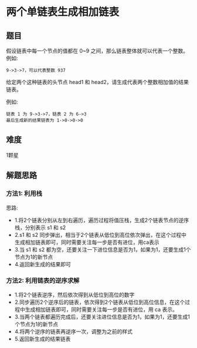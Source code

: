 # 两个单链表生成相加链表

## 题目
假设链表中每一个节点的值都在 0~9 之间，那么链表整体就可以代表一个整数。 
例如:

```
9->3->7，可以代表整数 937
```

给定两个这种链表的头节点 head1 和 head2，请生成代表两个整数相加值的结果链表。 

例如:
```
链表 1 为 9->3->7，链表 2 为 6->3
最后生成新的结果链表为 1->0->0->0
```

## 难度
1颗星

## 解题思路
### 方法1: 利用栈
思路:
* 1.将2个链表分别从左到右遍历，遍历过程将值压栈，生成2个链表节点的逆序栈，分别表示 s1 和 s2
* 2.s1 和 s2 同步弹出，相当于2个链表从低位到高位依次弹出，在这个过程中生成相加链表即可，同时需要关注每一步是否有进位，用ca表示
* 3.当 s1 和 s2 都为空，还要关注一下进位信息是否为1，如果为1，还要生成1个节点为1的新节点
* 4.返回新生成的结果即可

### 方法2: 利用链表的逆序求解
* 1.将2个链表逆序，然后依次得到从低位到高位的数字
* 2.同步遍历2个逆序后的链表，依次得到2个链表从低位到高位信息，在这个过程中生成相加链表即可，同时需要关注每一步是否有进位，用 ca 表示。
* 3.当两个链表都遍历完成后，还要关注进位信息是否为1，如果为1，还要生成1个节点为1的新节点
* 4.将两个逆序的链表再逆序一次，调整为之前的样式
* 5.返回新生成的结果链表
